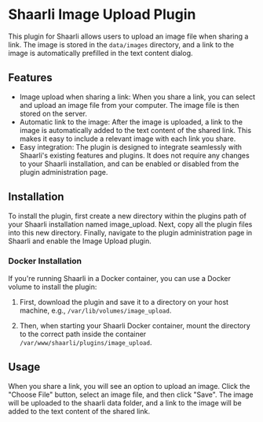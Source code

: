 # Shaarli Image Upload Plugin

This plugin for Shaarli allows users to upload an image file when sharing a link. The image is stored in the `data/images` directory, and a link to the image is automatically prefilled in the text content dialog.

## Features

- Image upload when sharing a link: When you share a link, you can select and upload an image file from your computer. The image file is then stored on the server.
- Automatic link to the image: After the image is uploaded, a link to the image is automatically added to the text content of the shared link. This makes it easy to include a relevant image with each link you share.
- Easy integration: The plugin is designed to integrate seamlessly with Shaarli's existing features and plugins. It does not require any changes to your Shaarli installation, and can be enabled or disabled from the plugin administration page.

## Installation

To install the plugin, first create a new directory within the plugins path of your Shaarli installation named image_upload. Next, copy all the plugin files into this new directory. Finally, navigate to the plugin administration page in Shaarli and enable the Image Upload plugin.

### Docker Installation

If you're running Shaarli in a Docker container, you can use a Docker volume to install the plugin:

1. First, download the plugin and save it to a directory on your host machine, e.g., `/var/lib/volumes/image_upload`.

2. Then, when starting your Shaarli Docker container, mount the directory to the correct path inside the container `/var/www/shaarli/plugins/image_upload`.


## Usage

When you share a link, you will see an option to upload an image. Click the "Choose File" button, select an image file, and then click "Save". The image will be uploaded to the shaarli data folder, and a link to the image will be added to the text content of the shared link.

